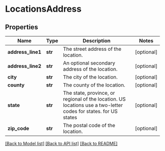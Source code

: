 # LocationsAddress

## Properties
Name | Type | Description | Notes
------------ | ------------- | ------------- | -------------
**address_line1** | **str** | The street address of the location. | [optional] 
**address_line2** | **str** | An optional secondary address of the location. | [optional] 
**city** | **str** | The city of the location. | [optional] 
**county** | **str** | The county of the location. | [optional] 
**state** | **str** | The state, province, or regional of the location. US locations use a two-letter codes for states. for US states | [optional] 
**zip_code** | **str** | The postal code of the location. | [optional] 

[[Back to Model list]](../README.md#documentation-for-models) [[Back to API list]](../README.md#documentation-for-api-endpoints) [[Back to README]](../README.md)

